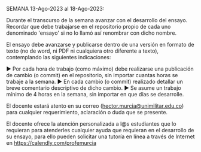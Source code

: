 SEMANA 13-Ago-2023 al 18-Ago-2023:

Durante el transcurso de la semana avanzar con el desarrollo del ensayo. Recordar que debe trabajarse en el repositorio propio de cada uno denominado 'ensayo'
si no lo llamó así renombrar con dicho nombre.

El ensayo debe avanzarse y publicarse dentro de una versión en formato de texto (no de word, ni PDF ni cualquiera otro diferente a texto), contemplando las siguientes
indicaciones:

► Por cada hora de trabajo (como máximo) debe realizarse una publicación de cambio (o commit) en el repositorio, sin importar cuantas horas se trabaje a la semana.
► En cada cambio (o commit) realizado detallar un breve comentario descriptivo de dicho cambio.
► Se asume un trabajo mínimo de 4 horas en la semana, sin importar en que días se desarrolle.

El docente estará atento en su correo (hector.murcia@unimilitar.edu.co) para cualquier requerimiento, aclaración o duda que se presente.

El docente ofrece la atención personalizada a l@s estudiantes que lo requieran para atenderles cualquier ayuda que requieran en el desarrollo de su ensayo,
para ello pueden solicitar una tutoría en línea a través de Internet en https://calendly.com/profemurcia
